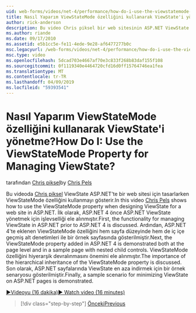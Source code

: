 ```yaml
---
uid: web-forms/videos/net-4/performance/how-do-i-use-the-viewstatemode-property-for-managing-viewstate
title: Nasıl Yaparım ViewStateMode özelliğini kullanarak ViewState'i yönetme? | Microsoft Docs
author: rick-anderson
description: Bu video Chris piksel bir web sitesinin ASP.NET ViewState tasarlarken ViewStateMode özelliğini kullanmayı gösterir.
ms.author: riande
ms.date: 09/17/2010
ms.assetid: e5b1cc5e-fe11-4ede-9e28-af6477277b0c
msc.legacyurl: /web-forms/videos/net-4/performance/how-do-i-use-the-viewstatemode-property-for-managing-viewstate
msc.type: video
ms.openlocfilehash: 5dcad703e4667af70e3c833f268b83daf155f108
ms.sourcegitcommit: 0f1119340e4464720cfd16d0ff15764746ea1fea
ms.translationtype: MT
ms.contentlocale: tr-TR
ms.lasthandoff: 04/09/2019
ms.locfileid: "59393541"
---
```

# <a name="how-do-i-use-the-viewstatemode-property-for-managing-viewstate"></a><span data-ttu-id="13a95-104">Nasıl Yaparım ViewStateMode özelliğini kullanarak ViewState'i yönetme?</span><span class="sxs-lookup"><span data-stu-id="13a95-104">How Do I: Use the ViewStateMode Property for Managing ViewState?</span></span>

<span data-ttu-id="13a95-105">tarafından [Chris piksel](https://twitter.com/chrispels)</span><span class="sxs-lookup"><span data-stu-id="13a95-105">by [Chris Pels](https://twitter.com/chrispels)</span></span>

<span data-ttu-id="13a95-106">Bu videoda [Chris piksel](http://www.idevtech.com) ViewState ASP.NET'te bir web sitesi için tasarlarken ViewStateMode özelliğini kullanmayı gösterir.</span><span class="sxs-lookup"><span data-stu-id="13a95-106">In this video [Chris Pels](http://www.idevtech.com) shows how to use the ViewStateMode property when designing ViewState for a web site in ASP.NET.</span></span> <span data-ttu-id="13a95-107">İlk olarak, ASP.NET 4 önce ASP.NET ViewState yönetmek için işlevselliği ele alınmıştır.</span><span class="sxs-lookup"><span data-stu-id="13a95-107">First, the functionality for managing ViewState in ASP.NET prior to ASP.NET 4 is discussed.</span></span> <span data-ttu-id="13a95-108">Ardından, ASP.NET 4'te eklenen ViewStateMode özelliğini hem sayfa düzeyinde hem de iç içe geçmiş alt denetimleri ile bir örnek sayfasında gösterilmiştir.</span><span class="sxs-lookup"><span data-stu-id="13a95-108">Next, the ViewStateMode property added in ASP.NET 4 is demonstrated both at the page level and in a sample page with nested child controls.</span></span> <span data-ttu-id="13a95-109">ViewStateMode özelliğini hiyerarşik devralınmasını önemini ele alınmıştır.</span><span class="sxs-lookup"><span data-stu-id="13a95-109">The importance of the hierarchical inheritance of the ViewStateMode property is discussed.</span></span> <span data-ttu-id="13a95-110">Son olarak, ASP.NET sayfalarında ViewState en aza indirmek için bir örnek senaryosu gösterilmiştir.</span><span class="sxs-lookup"><span data-stu-id="13a95-110">Finally, a sample scenario for minimizing ViewState on ASP.NET pages is demonstrated.</span></span>

[<span data-ttu-id="13a95-111">&#9654;Videoyu (16 dakika)</span><span class="sxs-lookup"><span data-stu-id="13a95-111">&#9654; Watch video (16 minutes)</span></span>](https://channel9.msdn.com/Blogs/ASP-NET-Site-Videos/how-do-i-use-the-viewstatemode-property-for-managing-viewstate)

> [!div class="step-by-step"]
> [<span data-ttu-id="13a95-112">Önceki</span><span class="sxs-lookup"><span data-stu-id="13a95-112">Previous</span></span>](aspnet-4-quick-hit-easy-state-compression.md)
